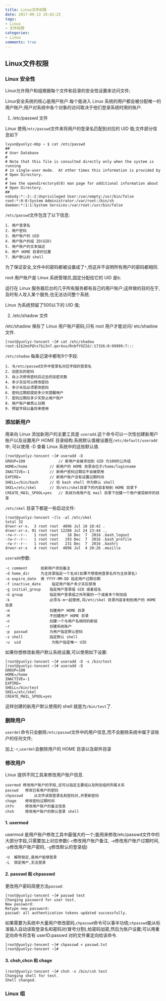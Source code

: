 ```yaml
---
title: Linux文件权限
date: 2017-09-13 19:42:23
tags:
- Linux
- 文件权限
categories:
- Linux
comments: true
---
```


## Linux文件权限

### Linux 安全性

Linux允许用户和组根据每个文件和目录的安全性设置来访问文件;
<!-- more -->
Linux安全系统的核心是用户账户.每个能进入 Linux 系统的用户都会被分配唯一的用户账户;用户对系统中各个对象的访问取决于他们登录系统时用的账户.

1. /etc/passwd 文件

Linux 使用`/etc/passwd`文件来将用户的登录名匹配到对应的 UID 值;文件部分信息如下

```
lvyun@yunlyz-mbp ~ $ cat /etc/passwd
##
# User Database
#
# Note that this file is consulted directly only when the system is running
# in single-user mode.  At other times this information is provided by
# Open Directory.
#
# See the opendirectoryd(8) man page for additional information about
# Open Directory.
##
nobody:*:-2:-2:Unprivileged User:/var/empty:/usr/bin/false
root:*:0:0:System Administrator:/var/root:/bin/sh
daemon:*:1:1:System Services:/var/root:/usr/bin/false
```

`/etc/passwd`文件包含了以下信息:

	1. 用户登录名
	2. 用户密码
	3. 用户账户的 UID
	4. 用户账户的组 ID(GID)
	5. 用户账户的文本描述
	6. 用户 HOME 目录的位置
	7. 用户默认的 shell

为了保证安全,文件中的密码都被设置成了`*`,但这并不说明所有用户的密码都相同.

root 用户账户是 Linux 系统管理员,固定分配给它的 UID 是`0`;

运行在 Linux 服务器后台的几乎所有服务都有自己的用户账户;这样做的目的在于,及时有人攻入某个服务,也无法访问整个系统.

Linux 为系统预留了500以下的 UID 值;

2. /etc/shadow 文件

/etc/shadow 保存了 Linux 用户账户密码;只有 root 用户才能访问/ etc/shadow 文件.

```
[root@yunlyz-tencent ~]# cat /etc/shadow
root:$1$2msPQtx7$i3n7.qer4xu/RnbfYOZId/:17326:0:99999:7:::
```

`/etc/shadow` 每条记录中都有9个字段:

```
1. 与/etc/passwd文件中登录名对应字段的登录名
2. 加密后的密码
3. 自上次修改密码后过去的加密天数
4. 多少天后可以修改密码
5. 多少天后必须更改密码
6. 密码过期前提前多少天提醒用户
7. 密码过期后多少天禁止用户账户
8. 用户账户被禁止日期
9. 预留字段以备将来使用
```

### 添加新用户

用来向 Linux 添加新用户的主要工具是 `useradd`.这个命令可以一次性创建新用户账户以及设置用户 HOME 目录结构.系统默认值被设置在`/etc/default/useradd`中; 可以使用 -D 查看 Linux 系统中的这些默认值.

```
[root@yunlyz-tencent ~]# useradd -D
GROUP=100				// 新用户会被添加到 GID 为100的公共组
HOME=/home			// 新用户的 HOME 目录会位于/home/loginname
INACTIVE=-1			// 新用户密码过期后不会被禁用
EXPIRE=				// 新用户账户没有设置过期时间
SHELL=/bin/bash		// 将 bash shell 作为默认 shell
SKEL=/etc/skel		// 将/etc/skel目录下的内容复制到 HOME 目录下
CREATE_MAIL_SPOOL=yes	// 系统为改用户在 mail 目录下创建一个用户接受邮件的目录
```

`/etc/skel` 目录下都是一些启动文件:

```
[root@yunlyz-tencent ~]ls -al /etc/skel
total 32
drwxr-xr-x.  3 root root  4096 Jul 18 18:42 .
drwxr-xr-x. 91 root root 12288 Jul 24 23:44 ..
-rw-r--r--   1 root root    18 Dec  7  2016 .bash_logout
-rw-r--r--   1 root root   193 Dec  7  2016 .bash_profile
-rw-r--r--   1 root root   231 Dec  7  2016 .bashrc
drwxr-xr-x   4 root root  4096 Jul  4 20:26 .mozilla
```

`useradd`参数:

```
-c comment		给新用户添加备注
-d home_dir		为主目录指定一个名词(如果不想使用登录名作为主目录名)
-e expire_date	用 YYYY-MM-DD 指定用户过期日期
-f inactive_date	 指定用户账户多少天后禁用
-g initial_group	指定用户登录组 GID 或者组名
-G group			指定用户登录组之外所属的一个或者多个附加组
-k					必须与-m一起使用,将/etc/skel 目录内容复制到用户的 HOME 目录
-m					创建用户 HOME 目录
-M					不创建用户 HOME 目录
-n					创建一个与用户名相同的新组
-r					创建系统账户
-p	passwd			为用户指定默认密码
-s shell			指定默认 shell
-u	uid				 为账户指定唯一 UID
```

如果你想修改新用户默认系统设置,可以使用如下设置:

```
[root@yunlyz-tencent ~]# useradd -D -s /bin/test
[root@yunlyz-tencent ~]# useradd -D
GROUP=100
HOME=/home
INACTIVE=-1
EXPIRE=
SHELL=/bin/test
SKEL=/etc/skel
CREATE_MAIL_SPOOL=yes
```

这样创建的新用户默认使用的 shell 就是为`/bin/test`了.

### 删除用户

`userdel`命令只会删除`/etc/passwd`文件中的用户信息,而不会删除系统中属于该账户的任何文件;

加上`-r`,`userdel`会删除用户的 HOME 目录以及邮件目录

### 修改用户

Linux 提供不同工具来修改用户账户信息.

```
usermod	修改用户账户的字段,还可以指定主要组以及附加组的所属关系
passwd	 修改已有用户的密码
chpasswd	 从文件读取登录名和密码对,并更新密码
chage	 修改密码过期时间
chfn	 修改用户账户的备注信息
chsh	 修改用户账户的默认登录 shell
```
#### 1. usermod

usermod 是用户账户修改工具中最强大的一个;能用来修改/etc/passwd文件中的大部分字段,只需要加上对应参数(`-c`修改用户账户备注, `-e`修改用户账户过期时间, `-p`修改用户账户密码, `-g`修改默认的登录组)

```
-U	解除锁定,是用户能够登录
-L	锁定用户,无法登录
```

#### 2. passwd 和 chpasswd

更改用户密码简便方法`passwd`:

```
[root@yunlyz-tencent ~]# passwd test
Changing password for user test.
New password:
Retype new password:
passwd: all authentication tokens updated successfully.
```

如果需要为系统中大量用户修改密码,`chpasswd`命令可以事半功倍;`chpasswd`能从标准输入自动读取登录名和密码对(冒号分割),给密码加密,然后为账户设置;可以用重定向命令将含有 userID:passwd 对的文件重定向给该命令.

```
[root@yunlyz-tencent ~]# chpasswd < passwd.txt
[root@yunlyz-tencent ~]#
```

#### 3. chsh,chcn 和 chage

```
[root@yunlyz-tencent ~]# chsh -s /bin/csh test
Changing shell for test.
Shell changed.
```
### Linux 组
